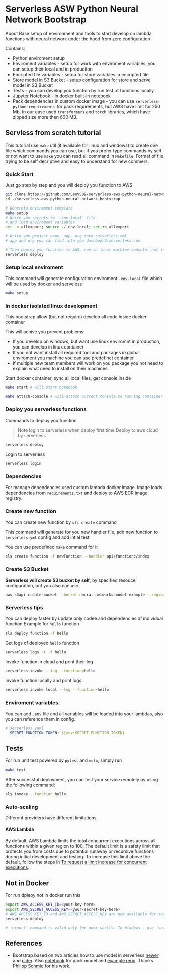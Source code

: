# Serverless ASW Python Neural Network Bootstrap

About Base setup of environment and tools to start develop on lambda functions with neural network under the hood from zero configuration

Contains:

* Python enviroment setup
* Enviroment variables - setup for work with enviroment variables, you can setup their local and in produciton
* Encripted file variables - setup for store variables in encripted file
* Store model in S3 Bucket - setup configuration for store and serve model in S3 Bucket
* Tests - you can develop you function by run test of functions locally
* Jupyter Notebook - in docker built-in notebook
* Pack dependencies in custom docker image - you can use `serverless-python-requirements` for pack requirements, but AWS have limit for 250 Mb. In our case used `transformers` and `torch` libraries, which have zipped size more then 600 MB.

## Servless from scratch tutorial

This tutorial use `make` util (it available for linux and windows) to create one file which commands you can use,
but if you prefer type commands by self or not want to use `make`
you can read all command in `Makefile`. Format of file trying to be self decriptive and easy to understand for new commers.

### Quick Start

Just go step by step and you will deploy you function to AWS

```bash
git clone https://github.com/LeoVS09/serverless-aws-python-neural-network-bootstrap.git
cd ./serverless-aws-python-neural-network-bootstrap

# Genereta enviroment template
make setup
# Write you secrets to '.env.local' file
# and load enviroment variables
set -o allexport; source ./.env.local; set +o allexport

# Write you project name, app, org into serverless.yml
# app and org you can find into you dashboard.serverless.com

# Then deploy you function to AWS, run on local machine console, not in docker
serverless deploy
```

### Setup local enviroment

This command will generate configuration enviroment `.env.local` file which will be used by docker and serveless

```bash
make setup
```

### In docker isolated linux development

This bootstrap allow (but not require) develop all code inside docker container

This will achive you prevent problems:

* If you develop on windows, but want use linux enviromnt in production, you can develop in linux container
* If you not want install all required tool and packages in global enviroment you machine you can use predefinet container
* If multiple new team members will work on you package you not need to explain what need to install on their machines

Start docker container, sync all local files, get console inside

```bash
make start # will start notebook

make attach-console # will attach current console to running container
```

### Deploy you serverless functions

Commands to deploy you function

>Note login to serverless when deploy first time
Deploy to aws cloud by serverless

```bash
serverless deploy
```

Login to serverless

```bash
serverless login
```

### Dependencies

For manage dependencies used custom lambda docker image. Image loads dependencies from `requirements.txt` and deploy to AWS ECR image registry.

### Create new function

You can create new function by `sls create` command

This command will generate for you new handler file, add new function to `serverless.yml` config and add intial test

You can use predefined `make` command for it

```bash
sls create function -f newFunction --handler api/functionc/index 
```

### Create S3 Bucket

**Serverless will create S3 bucket by self**, by specified resouce configuration, but you also can use

```bash
aws s3api create-bucket --bucket neural-networks-model-example --region eu-central-1 --create-bucket-configuration LocationConstraint=eu-central-1
```

### Serverless tips

You can deploy faster by update only codee and dependencies of individual function
Example for `hello` function

```bash
sls deploy function -f hello
```

Get logs of deployed `hello` function

```bash
serverless logs -t -f hello
```

Invoke function in cloud and print their log

```bash
serverless invoke --log --function=hello
```

Invoke function locally and print logs

```bash
serverless invoke local --log --function=hello
```

### Enviroment variables

You can add `.env` file and all variables will be loaded into your lambdas, also you can reference them in config.

```yml
# serverless.yaml
  SECRET_FUNCTION_TOKEN: ${env:SECRET_FUNCTION_TOKEN}
```

## Tests

For run unit test powered by `pytest` and `moto`, simply run

```bash
make test
```

After successful deployment, you can test your service remotely by using the following command:

```bash
sls invoke --function hello
```

### Auto-scaling

Different providers have different limitations.

#### AWS Lambda

By default, AWS Lambda limits the total concurrent executions across all functions within a given region to 100. The default limit is a safety limit that protects you from costs due to potential runaway or recursive functions during initial development and testing. To increase this limit above the default, follow the steps in [To request a limit increase for concurrent executions](http://docs.aws.amazon.com/lambda/latest/dg/concurrent-executions.html#increase-concurrent-executions-limit).

## Not in Docker

For run dpleoy not in docker run this

```bash
export AWS_ACCESS_KEY_ID=<your-key-here>
export AWS_SECRET_ACCESS_KEY=<your-secret-key-here>
# AWS_ACCESS_KEY_ID and AWS_SECRET_ACCESS_KEY are now available for serverless to use
serverless deploy

# 'export' command is valid only for unix shells. In Windows - use 'set' instead of 'export'
```

## References

* Bootstrap based on two articles how to use model in serverless [newer](https://towardsdatascience.com/serverless-bert-with-huggingface-and-aws-lambda-625193c6cc04) and [older](https://www.philschmid.de/scaling-machine-learning-from-zero-to-hero). Also [notebook](https://colab.research.google.com/drive/1eyVi8tkCr7N-sE-yyhDB_lduowp1EZ78?usp=sharing#scrollTo=pUdW5bwb1qre) for pack model and [example repo](https://github.com/philschmid/serverless-bert-with-huggingface-aws-lambda). Thanks [Philipp Schmid](https://github.com/philschmid) for his work.
